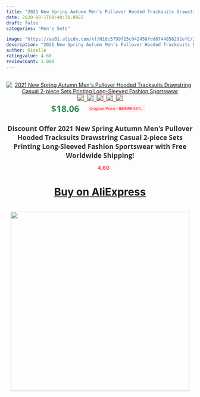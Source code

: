 ```yaml
---
title: "2021 New Spring Autumn Men's Pullover Hooded Tracksuits Drawstring Casual 2-piece Sets Printing Long-Sleeved Fashion Sportswear"
date: 2020-08-1T09:40:36.892Z
draft: false
categories: "Men's Sets"

image: "https://ae01.alicdn.com/kf/H16c5799f25c942458fdd6744856292efC/2021-New-Spring-Autumn-Men-s-Pullover-Hooded-Tracksuits-Drawstring-Casual-2-piece-Sets-Printing-Long.png_220x220.png"
description: "2021 New Spring Autumn Men's Pullover Hooded Tracksuits Drawstring Casual 2-piece Sets Printing Long-Sleeved Fashion Sportswear"
author: Giselle
ratingvalue: 4.60
reviewcount: 1.000
---
```

<br>
<div style="text-align: center;">
<a href="https://s.click.aliexpress.com/e/_AOPJXP" target="_blank" rel="nofollow noopener noreferrer"><img alt="2021 New Spring Autumn Men's Pullover Hooded Tracksuits Drawstring Casual 2-piece Sets Printing Long-Sleeved Fashion Sportswear" class="magnifier-image" src="https://ae01.alicdn.com/kf/H16c5799f25c942458fdd6744856292efC/2021-New-Spring-Autumn-Men-s-Pullover-Hooded-Tracksuits-Drawstring-Casual-2-piece-Sets-Printing-Long.png_220x220.png_640x640.jpg">
<br>
<img style="border:1px solid salmon" src="https://ae01.alicdn.com/kf/H16c5799f25c942458fdd6744856292efC/2021-New-Spring-Autumn-Men-s-Pullover-Hooded-Tracksuits-Drawstring-Casual-2-piece-Sets-Printing-Long.png_120x120.jpg">&nbsp;&nbsp;<img style="border:1px solid salmon" src="https://ae01.alicdn.com/kf/H554aeedf780d4920a7322d5fe8dad967g/2021-New-Spring-Autumn-Men-s-Pullover-Hooded-Tracksuits-Drawstring-Casual-2-piece-Sets-Printing-Long.png_120x120.jpg">&nbsp;&nbsp;<img style="border:1px solid salmon" src="https://ae01.alicdn.com/kf/H8392dcb07e8348f7ba9bf3a336a6439bl/2021-New-Spring-Autumn-Men-s-Pullover-Hooded-Tracksuits-Drawstring-Casual-2-piece-Sets-Printing-Long.png_120x120.jpg">&nbsp;&nbsp;<img style="border:1px solid salmon" src="https://ae01.alicdn.com/kf/H10125596e4014f449ddb6dd0b0af52c5f/2021-New-Spring-Autumn-Men-s-Pullover-Hooded-Tracksuits-Drawstring-Casual-2-piece-Sets-Printing-Long.png_120x120.jpg">&nbsp;&nbsp;<img style="border:1px solid salmon" src="https://ae01.alicdn.com/kf/H8b302e6cd12a4c43b2ed7760855f32f5c/2021-New-Spring-Autumn-Men-s-Pullover-Hooded-Tracksuits-Drawstring-Casual-2-piece-Sets-Printing-Long.png_120x120.jpg"></a></div><br0>
<div style="text-align: center;"><span style="background-color: white; border: 0px; box-sizing: border-box; color: seagreen; display: inline-block; font-family: &quot;open sans&quot; , &quot;arial&quot; , &quot;helvetica&quot; , sans-serif , &quot;heiti&quot;; font-size: 24px; font-stretch: inherit; font-weight: 700; line-height: inherit; margin: 0px 10px 0px 0px; padding: 0px; vertical-align: middle;">$18.06 </span>
<span style="background: rgb(255 , 241 , 241); border-radius: 3px; border: 0px; box-sizing: border-box; color: #ff4747; display: inline-block; font-family: inherit; font-size: 12px; font-stretch: inherit; font-style: inherit; font-variant: inherit; font-weight: 600; line-height: inherit; margin: 0px; padding: 2px 5px; transform: scale(0.9); vertical-align: middle;">Original Price : <b style="text-decoration: line-through;">$27.78 </b> 35%&nbsp;&nbsp;</span></div>
<h1 style="color: #333333; display: inline-block; font-family: &quot;open sans&quot; , &quot;arial&quot; , &quot;helvetica&quot; , sans-serif , &quot;heiti&quot;; font-size: 18px; font-stretch: inherit; font-weight: 700; text-align: center;">Discount Offer 2021 New Spring Autumn Men's Pullover Hooded Tracksuits Drawstring Casual 2-piece Sets Printing Long-Sleeved Fashion Sportswear with Free Worldwide Shipping!</h1>
<div style="color: #ff4747; text-align: center;">
<img src="https://4.bp.blogspot.com/-M0ZcTcb-5uY/XleCXlxnR4I/AAAAAAAAAEc/OrjgMkXV1oMQFaCRZj5HQwOCBcu3w1FegCPcBGAYYCw/s1600/star.png" style="height: 15px;">&nbsp;<b>4.60</b></div>
<div class="button_cont" align="center"><a class="buynow_a" href="https://s.click.aliexpress.com/e/_AOPJXP" target="_blank" rel="nofollow noopener noreferrer"><H1>Buy on AliExpress</H1></a></div><br>
<div class="separator" style="clear: both; text-align: center;">
<img src="https://lh3.googleusercontent.com/-pTy5HemUv9M/XlePHvY0dAI/AAAAAAAAAE4/0nX5iRUoIWY8eMW9Dpxeirr157OZliDIgCLcBGAsYHQ/s1600/badge.gif" width="480">
</div>
